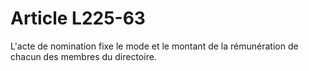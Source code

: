 # Article L225-63

L'acte de nomination fixe le mode et le montant de la rémunération de chacun des membres du directoire.
